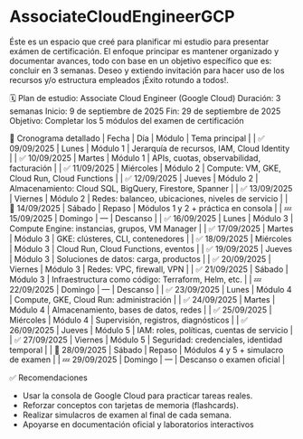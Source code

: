 # AssociateCloudEngineerGCP
Éste es un espacio que creé para planificar mi estudio para presentar exámen de certificación. El enfoque principar es mantener organizado y documentar avances, todo con base en un objetivo específico que es: concluir en 3 semanas. Deseo y extiendo invitación para hacer uso de los recursos y/o estructura empleados ¡Éxito rotundo a todos!.


🗓️ Plan de estudio: Associate Cloud Engineer (Google Cloud)
Duración: 3 semanas
Inicio: 9 de septiembre de 2025
Fin: 29 de septiembre de 2025
Objetivo: Completar los 5 módulos del examen de certificación

📘 Cronograma detallado
| Fecha | Día | Módulo | Tema principal |
| ✅ 09/09/2025 | Lunes | Módulo 1 | Jerarquía de recursos, IAM, Cloud Identity |
| ✅ 10/09/2025 | Martes | Módulo 1 | APIs, cuotas, observabilidad, facturación | 
| ✅ 11/09/2025 | Miércoles | Módulo 2 | Compute: VM, GKE, Cloud Run, Cloud Functions | 
| ✅ 12/09/2025 | Jueves | Módulo 2 | Almacenamiento: Cloud SQL, BigQuery, Firestore, Spanner | 
| ✅ 13/09/2025 | Viernes | Módulo 2 | Redes: balanceo, ubicaciones, niveles de servicio | 
| 🔁 14/09/2025 | Sábado | Repaso | Módulos 1 y 2 + práctica en consola | 
| 💤 15/09/2025 | Domingo | — | Descanso | 
| ✅ 16/09/2025 | Lunes | Módulo 3 | Compute Engine: instancias, grupos, VM Manager | 
| ✅ 17/09/2025 | Martes | Módulo 3 | GKE: clústeres, CLI, contenedores | 
| ✅ 18/09/2025 | Miércoles | Módulo 3 | Cloud Run, Cloud Functions, eventos | 
| ✅ 19/09/2025 | Jueves | Módulo 3 | Soluciones de datos: carga, productos | 
| ✅ 20/09/2025 | Viernes | Módulo 3 | Redes: VPC, firewall, VPN | 
| ✅ 21/09/2025 | Sábado | Módulo 3 | Infraestructura como código: Terraform, Helm, etc. | 
| 💤 22/09/2025 | Domingo | — | Descanso | 
| ✅ 23/09/2025 | Lunes | Módulo 4 | Compute, GKE, Cloud Run: administración | 
| ✅ 24/09/2025 | Martes | Módulo 4 | Almacenamiento, bases de datos, redes | 
| ✅ 25/09/2025 | Miércoles | Módulo 4 | Supervisión, registros, diagnósticos | 
| ✅ 26/09/2025 | Jueves | Módulo 5 | IAM: roles, políticas, cuentas de servicio | 
| ✅ 27/09/2025 | Viernes | Módulo 5 | Seguridad: credenciales, identidad temporal | 
| 🔁 28/09/2025 | Sábado | Repaso | Módulos 4 y 5 + simulacro de examen | 
| 💤 29/09/2025 | Domingo | — | Descanso o examen oficial | 


✅ Recomendaciones
- Usar la consola de Google Cloud para practicar tareas reales.
- Reforzar conceptos con tarjetas de memoria (flashcards).
- Realizar simulacros de examen al final de cada semana.
- Apoyarse en documentación oficial y laboratorios interactivos
